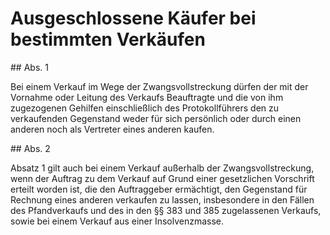 # Ausgeschlossene Käufer bei bestimmten Verkäufen



\#\# Abs. 1

 Bei einem Verkauf im Wege der Zwangsvollstreckung dürfen der mit der Vornahme oder Leitung des Verkaufs Beauftragte und die von ihm zugezogenen Gehilfen einschließlich des Protokollführers den zu verkaufenden Gegenstand weder für sich persönlich oder durch einen anderen noch als Vertreter eines anderen kaufen.

\#\# Abs. 2

 Absatz 1 gilt auch bei einem Verkauf außerhalb der Zwangsvollstreckung, wenn der Auftrag zu dem Verkauf auf Grund einer gesetzlichen Vorschrift erteilt worden ist, die den Auftraggeber ermächtigt, den Gegenstand für Rechnung eines anderen verkaufen zu lassen, insbesondere in den Fällen des Pfandverkaufs und des in den §§ 383 und 385 zugelassenen Verkaufs, sowie bei einem Verkauf aus einer Insolvenzmasse. 

